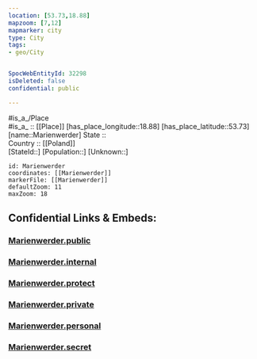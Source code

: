 ```yaml
---
location: [53.73,18.88] 
mapzoom: [7,12] 
mapmarker: city 
type: City
tags:
- geo/City


SpocWebEntityId: 32298
isDeleted: false
confidential: public

---
```

#is_a_/Place  
#is_a_ :: [[Place]] 
[has_place_longitude::18.88] 
[has_place_latitude::53.73] 
[name::Marienwerder] 
State ::  
Country :: [[Poland]]  
[StateId::] 
[Population::] 
[Unknown::] 


```leaflet
id: Marienwerder
coordinates: [[Marienwerder]] 
markerFile: [[Marienwerder]] 
defaultZoom: 11 
maxZoom: 18
```


## Confidential Links & Embeds: 

### [Marienwerder.public](/_public/\Earth\Continent\Europe\Europe~East\Poland\Provinces~Poland\Pomeranian\CityMarienwerder.public.md) 

### [Marienwerder.internal](/_internal/\Earth\Continent\Europe\Europe~East\Poland\Provinces~Poland\Pomeranian\CityMarienwerder.internal.md) 

### [Marienwerder.protect](/_protect/\Earth\Continent\Europe\Europe~East\Poland\Provinces~Poland\Pomeranian\CityMarienwerder.protect.md) 

### [Marienwerder.private](/_private/\Earth\Continent\Europe\Europe~East\Poland\Provinces~Poland\Pomeranian\CityMarienwerder.private.md) 

### [Marienwerder.personal](/_personal/\Earth\Continent\Europe\Europe~East\Poland\Provinces~Poland\Pomeranian\CityMarienwerder.personal.md) 

### [Marienwerder.secret](/_secret/\Earth\Continent\Europe\Europe~East\Poland\Provinces~Poland\Pomeranian\CityMarienwerder.secret.md)

